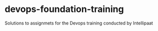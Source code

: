# devops-foundation-training
Solutions to assignmets for the Devops training conducted by Intellipaat
